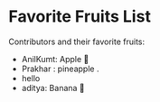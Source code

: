 # Favorite Fruits List 
Contributors and their favorite fruits:
- AnilKumt: Apple 🍎
- Prakhar : pineapple .
- hello 
- aditya: Banana 🍌
